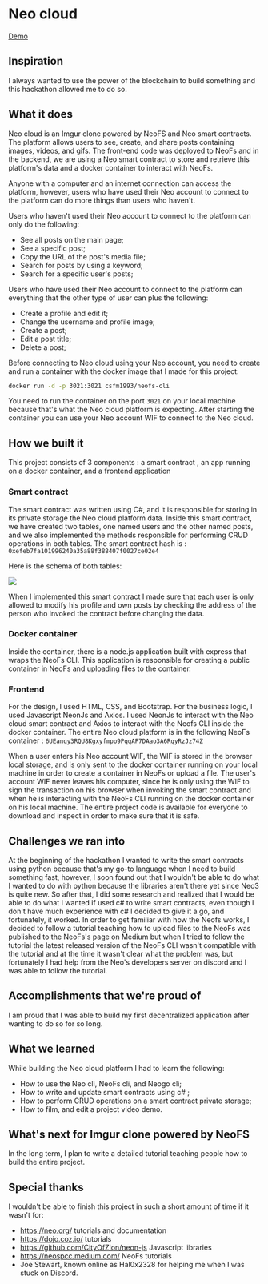 # Neo cloud

[Demo](https://www.youtube.com/watch?v=2c2V26Pjhh4)

## Inspiration
I always wanted to use the power of the blockchain to build something and this hackathon allowed me to do so.


## What it does
Neo cloud is an Imgur clone powered by NeoFS and Neo smart contracts. The platform allows users to see, create, and share posts containing images, videos, and gifs. The front-end code was deployed to NeoFs and in the backend, we are using a Neo smart contract to store and retrieve this platform's data and a docker container to interact with NeoFs.

Anyone with a computer and an internet connection can access the platform, however, users who have used their Neo account to connect to the platform can do more things than users who haven't.

Users who haven't used their Neo account to connect to the platform can only do the following:
- See all posts on the main page;
- See a specific post;
- Copy the URL of the post's media file;
- Search for posts by using a keyword;
- Search for a specific user's posts;

Users who have used their Neo account to connect to the platform can everything that the other type of user can plus the following:
- Create a profile and edit it;
- Change the username and profile image;
- Create a post;
- Edit a post title;
- Delete a post;

Before connecting to Neo cloud using your Neo account, you need to create and run a container with the docker image that I made for this project:

```bash
docker run -d -p 3021:3021 csfm1993/neofs-cli 
```

You need to run the container on the port `3021` on your local machine because that's what the Neo cloud platform is expecting. After starting the container you can use your Neo account WIF to connect to the Neo cloud.


## How we built it
This project consists of 3 components : a smart contract , an app running on a docker container, and a frontend application


### Smart contract <a name="smartContract"></a>
The smart contract was written using C#, and it is responsible for storing in its private storage the Neo cloud platform data. Inside this smart contract, we have created two tables, one named users and the other named posts, and we also implemented the methods responsible for performing CRUD operations in both tables. The smart contract hash is : `0xefeb7fa101996240a35a88f388407f0027ce02e4`

Here is the schema of both tables:

![](https://i.imgur.com/oqloqlj.png)

When I implemented this smart contract I made sure that each user is only allowed to modify his profile and own posts by checking the address of the person who invoked the contract before changing the data. 


### Docker container <a name="container"></a>
Inside the container, there is a node.js application built with express that wraps the NeoFs CLI. This application is responsible for creating a public container in NeoFs and uploading files to the container.


###  Frontend <a name="frontend"></a>
For the design, I used HTML, CSS, and Bootstrap. For the business logic, I used Javascript  NeonJs and Axios. I used NeonJs to interact with the Neo cloud smart contract and Axios to interact with the Neofs CLI inside the docker container. The entire Neo cloud platform is in the following NeoFs container : `6UEanqy3RQU8Kgxyfmpo9PqqAP7DAao3A6RqyRzJz74Z`

When a user enters his Neo account WIF, the WIF is stored in the browser local storage, and is only sent to the docker container running on your local machine in order to create a container in NeoFs or upload a file. 
The user's account WIF never leaves his computer, since he is only using the WIF to sign the transaction on his browser when invoking the smart contract and when he is interacting with the NeoFs CLI running on the docker container on his local machine. The entire project code is available for everyone to download and inspect in order to make sure that it is safe.


## Challenges we ran into
At the beginning of the hackathon I wanted to write the smart contracts using python because that's my go-to language when I need to build something fast, however, I soon found out that I wouldn't be able to do what I wanted to do with python because the libraries aren't there yet since Neo3 is quite new. So after that, I did some research and realized that I would be able to do what I wanted if used c# to write smart contracts, even though I don't have much experience with c# I decided to give it a go, and fortunately, it worked.
In order to get familiar with how the Neofs works, I decided to follow a tutorial teaching how to upload files to the NeoFs was published to the NeoFs's page on Medium but when I tried to follow the tutorial the latest released version of the NeoFs CLI wasn't compatible with the tutorial and at the time it wasn't clear what the problem was, but fortunately I had help from the Neo's developers server on discord and I was able to follow the tutorial.


## Accomplishments that we're proud of
I am proud that I was able to build my first decentralized application after wanting to do so for so long.


## What we learned
While building the Neo cloud platform I had to learn the following:
- How to use the Neo cli, NeoFs cli, and Neogo cli;
- How to write and update smart contracts using c# ;
- How to perform CRUD operations on a smart contract private storage;
- How to film, and edit a project video demo.


## What's next for Imgur clone powered by NeoFS
In the long term, I plan to write a detailed tutorial teaching people how to build the entire project.


## Special thanks
I wouldn't be able to finish this project in such a short amount of time if it wasn't for:
- https://neo.org/ tutorials and documentation
- https://dojo.coz.io/ tutorials
- https://github.com/CityOfZion/neon-js Javascript libraries
- https://neospcc.medium.com/ NeoFs tutorials
- Joe Stewart, known online as Hal0x2328 for helping me when I was stuck on Discord.
